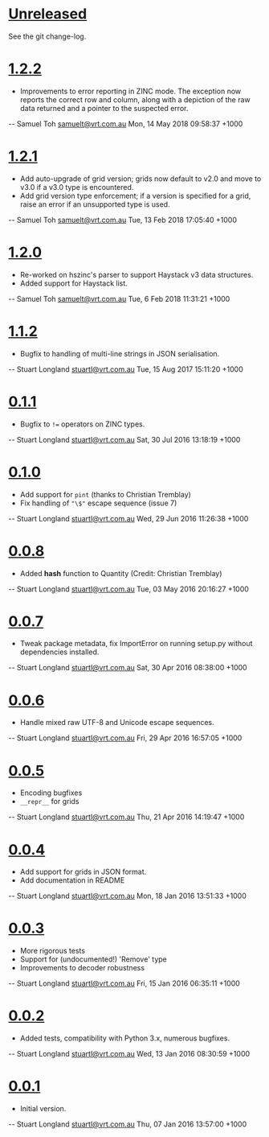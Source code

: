 # [Unreleased]

See the git change-log.

# [1.2.2]

  * Improvements to error reporting in ZINC mode.  The exception now
    reports the correct row and column, along with a depiction of the
    raw data returned and a pointer to the suspected error.

 -- Samuel Toh <samuelt@vrt.com.au>  Mon, 14 May 2018 09:58:37 +1000

# [1.2.1]

  * Add auto-upgrade of grid version; grids now default to v2.0 and
    move to v3.0 if a v3.0 type is encountered.
  * Add grid version type enforcement; if a version is specified for
    a grid, raise an error if an unsupported type is used.

 -- Samuel Toh <samuelt@vrt.com.au>  Tue, 13 Feb 2018 17:05:40 +1000

# [1.2.0]

  * Re-worked on hszinc's parser to support Haystack v3 data structures.
  * Added support for Haystack list.

 -- Samuel Toh <samuelt@vrt.com.au>  Tue, 6 Feb 2018 11:31:21 +1000

# [1.1.2]

  * Bugfix to handling of multi-line strings in JSON serialisation.

 -- Stuart Longland <stuartl@vrt.com.au>  Tue, 15 Aug 2017 15:11:20 +1000

# [0.1.1]

  * Bugfix to `!=` operators on ZINC types.

 -- Stuart Longland <stuartl@vrt.com.au>  Sat, 30 Jul 2016 13:18:19 +1000

# [0.1.0]

  * Add support for `pint` (thanks to Christian Tremblay)
  * Fix handling of `"\$"` escape sequence (issue 7)

 -- Stuart Longland <stuartl@vrt.com.au>  Wed, 29 Jun 2016 11:26:38 +1000

# [0.0.8]

  * Added __hash__ function to Quantity (Credit: Christian Tremblay)

 -- Stuart Longland <stuartl@vrt.com.au>  Tue, 03 May 2016 20:16:27 +1000

# [0.0.7]

  * Tweak package metadata, fix ImportError on running setup.py without
    dependencies installed.

 -- Stuart Longland <stuartl@vrt.com.au>  Sat, 30 Apr 2016 08:38:00 +1000

# [0.0.6]

  * Handle mixed raw UTF-8 and Unicode escape sequences.

 -- Stuart Longland <stuartl@vrt.com.au>  Fri, 29 Apr 2016 16:57:05 +1000

# [0.0.5]

  * Encoding bugfixes
  * `__repr__` for grids

 -- Stuart Longland <stuartl@vrt.com.au>  Thu, 21 Apr 2016 14:19:47 +1000

# [0.0.4]

  * Add support for grids in JSON format.
  * Add documentation in README

 -- Stuart Longland <stuartl@vrt.com.au>  Mon, 18 Jan 2016 13:51:33 +1000

# [0.0.3]

  * More rigorous tests
  * Support for (undocumented!) 'Remove' type
  * Improvements to decoder robustness

 -- Stuart Longland <stuartl@vrt.com.au>  Fri, 15 Jan 2016 06:35:11 +1000

# [0.0.2]

  * Added tests, compatibility with Python 3.x, numerous bugfixes.

 -- Stuart Longland <stuartl@vrt.com.au>  Wed, 13 Jan 2016 08:30:59 +1000

# [0.0.1]

  * Initial version.

 -- Stuart Longland <stuartl@vrt.com.au>  Thu, 07 Jan 2016 13:57:00 +1000

[Unreleased]: https://github.com/vrtsystems/hszinc/compare/HEAD..1.2.2
[1.2.2]: https://github.com/vrtsystems/hszinc/compare/v1.2.1..v1.2.2
[1.2.1]: https://github.com/vrtsystems/hszinc/compare/v1.2.0..v1.2.1
[1.2.0]: https://github.com/vrtsystems/hszinc/compare/v1.1.2..v1.2.0
[1.1.2]: https://github.com/vrtsystems/hszinc/compare/v0.1.1..v1.1.2
[0.1.1]: https://github.com/vrtsystems/hszinc/compare/v0.1.0..v0.1.1
[0.1.0]: https://github.com/vrtsystems/hszinc/compare/v0.0.8..v0.1.0
[0.0.8]: https://github.com/vrtsystems/hszinc/compare/v0.0.7..v0.0.8
[0.0.7]: https://github.com/vrtsystems/hszinc/compare/v0.0.6..v0.0.7
[0.0.6]: https://github.com/vrtsystems/hszinc/compare/v0.0.5..v0.0.6
[0.0.5]: https://github.com/vrtsystems/hszinc/compare/v0.0.4..v0.0.5
[0.0.4]: https://github.com/vrtsystems/hszinc/compare/v0.0.3..v0.0.4
[0.0.3]: https://github.com/vrtsystems/hszinc/compare/v0.0.2..v0.0.3
[0.0.2]: https://github.com/vrtsystems/hszinc/compare/v0.0.1..v0.0.2
[0.0.1]: https://github.com/vrtsystems/hszinc/compare/b677fc57905eae46f2391c37f1217d16859b98a4..v0.0.1
